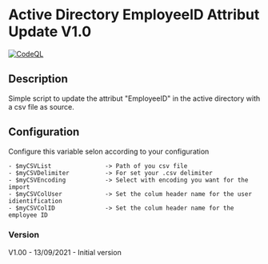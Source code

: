 # Active Directory EmployeeID Attribut Update  V1.0

[![CodeQL](https://github.com/ChristophePelichet/ADEmployeeIDUpdate/workflows/PSScriptAnalyzer/badge.svg)](https://github.com/ChristophePelichet/ADEmployeeIDUpdate/actions?query=workflow%3APSScriptAnalyzer)

## Description
Simple script to update the attribut "EmployeeID" in the active directory with a csv file as source.

## Configuration
Configure this variable selon according to your configuration

    - $myCSVList               -> Path of you csv file
    - $myCSVDelimiter          -> For set your .csv delimiter
    - $myCSVEncoding           -> Select with encoding you want for the import
    - $myCSVColUser            -> Set the colum header name for the user idientification
    - $myCSVColID              -> Set the colum header name for the employee ID

### Version 
V1.00 - 13/09/2021 - Initial version

